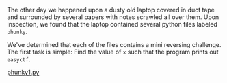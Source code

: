 The other day we happened upon a dusty old laptop covered in duct tape and surrounded by several papers with notes scrawled all over them. Upon inspection, we found that the laptop contained several python files labeled `phunky`.

We've determined that each of the files contains a mini reversing challenge. The first task is simple: Find the value of `x` such that the program prints out `easyctf`.

[phunky1.py](${phunky1_py})
